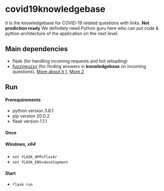 # covid19knowledgebase
It is the knowledgebase for COVID-19 related questions with links. **Not prodiction ready**
We definitely need Python guru here who can put code & python architecture of the application on the next level.

## Main dependencies
- flask (for handling incoming requests and hot reloading)
- <a href='https://github.com/seatgeek/fuzzywuzzy'>fuzzywuzzy</a> (for finding answers in **knowledgebase** on incoming questions). <a href='https://chairnerd.seatgeek.com/fuzzywuzzy-fuzzy-string-matching-in-python/'>More about it 1</a>, <a href='https://www.datacamp.com/community/tutorials/fuzzy-string-python'>More 2</a>

## Run
#### Prerequirements
- python version 3.8.1
- pip version 20.0.2 
- flask version 1.1.1

#### Once
##### **Windows, x64**
- `set FLASK_APP=flaskr`
- `set FLASK_ENV=development`

#### Start
- `flask run`
